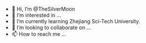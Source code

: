 - 👋 Hi, I’m @TheSilverMoon
- 👀 I’m interested in ...
- 🌱 I’m currently learning Zhejiang Sci-Tech University.
- 💞️ I’m looking to collaborate on ...
- 📫 How to reach me ...

<!---
TheSilverMoon/TheSilverMoon is a ✨ special ✨ repository because its `README.md` (this file) appears on your GitHub profile.
You can click the Preview link to take a look at your changes.
--->
